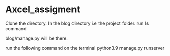 # Axcel_assigment

Clone the directory. 
In the blog directory i.e the project folder. 
run **ls** command
>>>
blog/manage.py
will be there.

run the following command on the terminal
python3.9 manage.py runserver
